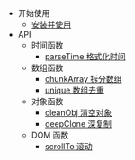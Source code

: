 - 开始使用
  - [安装并使用](install.md)
- API
  - 时间函数
    - [parseTime 格式化时间](date/parseTime.md)
  - 数组函数
    - [chunkArray 拆分数组](array/chunkArray.md)
    - [unique 数组去重](array/unique.md)
  - 对象函数
    - [cleanObj 清空对象](object/cleanObj.md)
    - [deepClone 深复制](object/deepClone.md)
  - DOM 函数
    - [scrollTo 滚动](dom/scrollTo.md)